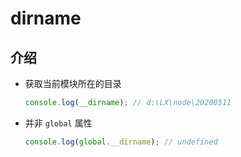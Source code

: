 # dirname

## 介绍

+ 获取当前模块所在的目录

  ```js
  console.log(__dirname); // d:\LX\node\20200511
  ```

+ 并非 `global` 属性

  ```js
  console.log(global.__dirname); // undefined
  ```
